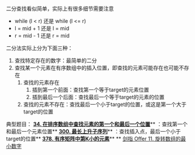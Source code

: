 二分查找看似简单，实际上有很多细节需要注意

- while (l < r) 还是 while (l <= r)
- l = mid + 1 还是 l = mid
- r = mid - 1 还是 r = mid

二分法实际上分为下面三种：

1. 查找特定存在的数字：最简单的二分
2. 查找某一个元素在有序数组中的插入位置，即查找的元素可能存在也可能不存在
   1. 查找的元素存在
      1. 插到第一个前面：查找第一个等于target的元素位置
      2. 插到最后一个后面：查找最后一个等于target的元素的位置
   2. 查找的元素不存在：查找最后一个小于target的位置，或这是第一个大于target的位置


典型题目：
[**34. 在排序数组中查找元素的第一个和最后一个位置**](https://leetcode-cn.com/problems/find-first-and-last-position-of-element-in-sorted-array/)** ：查找第一个和最后一个元素位置**
[**300. 最长上升子序列**](https://leetcode-cn.com/problems/longest-increasing-subsequence/)** ：查找插入点，最后一个小于target的位置**
[**378. 有序矩阵中第K小的元素**](https://leetcode-cn.com/problems/kth-smallest-element-in-a-sorted-matrix/)** **
[剑指 Offer 11. 旋转数组的最小数字](https://leetcode-cn.com/problems/xuan-zhuan-shu-zu-de-zui-xiao-shu-zi-lcof/)




